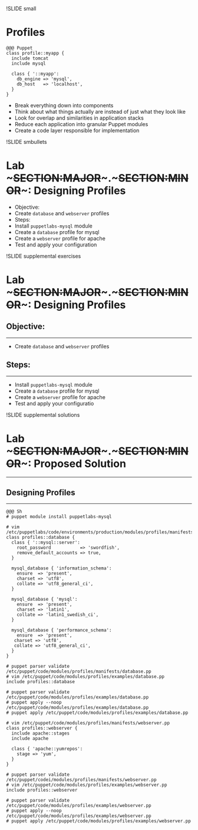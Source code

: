 !SLIDE small
# Profiles

    @@@ Puppet
    class profile::myapp {
      include tomcat
      include mysql

      class { '::myapp':
        db_engine => 'mysql',
        db_host   => 'localhost',
      }
    }

* Break everything down into components
* Think about what things actually are instead of just what they look like
* Look for overlap and similarities in application stacks
* Reduce each application into granular Puppet modules
* Create a code layer responsible for implementation


!SLIDE smbullets 
# Lab ~~~SECTION:MAJOR~~~.~~~SECTION:MINOR~~~: Designing Profiles

* Objective:
 * Create `database` and `webserver` profiles
* Steps:
 * Install `puppetlabs-mysql` module
 * Create a `database` profile for mysql
 * Create a `webserver` profile for apache
 * Test and apply your configuration


!SLIDE supplemental exercises
# Lab ~~~SECTION:MAJOR~~~.~~~SECTION:MINOR~~~: Designing Profiles

## Objective:

****

* Create `database` and `webserver` profiles

## Steps:

****

* Install `puppetlabs-mysql` module
* Create a `database` profile for mysql
* Create a `webserver` profile for apache
* Test and apply your configuratio


!SLIDE supplemental solutions
# Lab ~~~SECTION:MAJOR~~~.~~~SECTION:MINOR~~~: Proposed Solution

****

## Designing Profiles

****


    @@@ Sh
    # puppet module install puppetlabs-mysql

    # vim /etc/puppetlabs/code/environments/production/modules/profiles/manifests/database.pp
    class profiles::database {
      class { '::mysql::server':
        root_password           => 'swordfish',
        remove_default_accounts => true,
      }

      mysql_database { 'information_schema':
        ensure  => 'present',
        charset => 'utf8',
        collate => 'utf8_general_ci',
      }

      mysql_database { 'mysql':
        ensure  => 'present',
        charset => 'latin1',
        collate => 'latin1_swedish_ci',
      }

      mysql_database { 'performance_schema':
        ensure  => 'present',
       charset => 'utf8',
       collate => 'utf8_general_ci',
      }
    }

    # puppet parser validate /etc/puppet/code/modules/profiles/manifests/database.pp
    # vim /etc/puppet/code/modules/profiles/examples/database.pp
    include profiles::database

    # puppet parser validate /etc/puppet/code/modules/profiles/examples/database.pp
    # puppet apply --noop /etc/puppet/code/modules/profiles/examples/database.pp
    # puppet apply /etc/puppet/code/modules/profiles/examples/database.pp

    # vim /etc/puppet/code/modules/profiles/manifests/webserver.pp
    class profiles::webserver {
      include apache::stages
      include apache

      class { 'apache::yumrepos':
        stage => 'yum',
      }
    }

    # puppet parser validate /etc/puppet/codei/modules/profiles/manifests/webserver.pp
    # vim /etc/puppet/code/modules/profiles/examples/webserver.pp
    include profiles::webserver

    # puppet parser validate /etc/puppet/code/modules/profiles/examples/webserver.pp
    # puppet apply --noop /etc/puppet/code/modules/profiles/examples/webserver.pp
    # puppet apply /etc/puppet/code/modules/profiles/examples/webserver.pp
